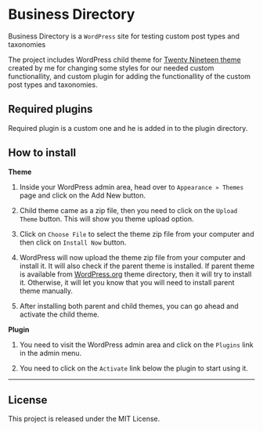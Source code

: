 
# Business Directory

Business Directory is a `WordPress` site for testing custom post types and taxonomies

The project includes WordPress child theme for [Twenty Nineteen theme](https://wordpress.org/themes/twentynineteen/) created by me for changing some styles for our needed custom functionallity, and custom plugin for adding the functionallity of the custom post types and taxonomies.

## Required plugins

Required plugin is a custom one and he is added in to the plugin directory.

## How to install

**Theme**

1) Inside your WordPress admin area, head over to ```Appearance » Themes``` page and click on the Add New button.

2) Child theme came as a zip file, then you need to click on the ```Upload Theme``` button. This will show you theme upload option.

3) Click on ```Choose File``` to select the theme zip file from your computer and then click on ```Install Now``` button.

4) WordPress will now upload the theme zip file from your computer and install it. It will also check if the parent theme is installed. If parent theme is available from [WordPress.org](https://wordpress.org) theme directory, then it will try to install it. Otherwise, it will let you know that you will need to install parent theme manually.

5) After installing both parent and child themes, you can go ahead and activate the child theme.

**Plugin**

1) You need to visit the WordPress admin area and click on the `Plugins` link in the admin menu. 

2) You need to click on the `Activate` link below the plugin to start using it.

---

## License

This project is released under the MIT License.
